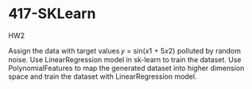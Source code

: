 # 417-SKLearn

HW2

Assign the data with target values 𝑦 = sin(𝑥1 + 5𝑥2) polluted by random noise. 
Use LinearRegression model in sk-learn to train the dataset. 
Use PolynomialFeatures to map the generated dataset into higher dimension space and train the dataset with LinearRegression model.

